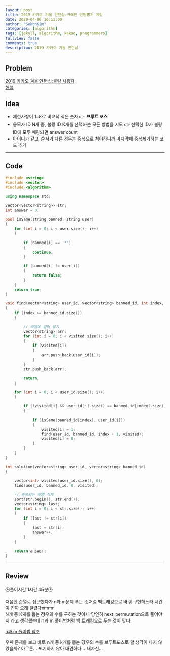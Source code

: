 ```yaml
---
layout: post
title: 2019 카카오 겨울 인턴십:크레인 인형뽑기 게임
date: 2020-04-06 16:11:00
author: "SeWonKim"
categories: [algorithm]
tags: [jekyll, algorithm, kakao, programmers]
fullview: false
comments: true
description: 2019 카카오 겨울 인턴십
---
```


## Problem

[2019 카카오 겨울 인턴십:불량 사용자](https://programmers.co.kr/learn/courses/30/lessons/64064)        
[해설](https://tech.kakao.com/2020/04/01/2019-internship-test/)




## Idea



- 제한사항이 1~8로 비교적 작은 숫자 👉 **브루트 포스**
- 응모자 ID N개 중, 불량 ID K개를 선택하는 모든 방법을 시도 👉 선택한 ID가 불량 ID에 모두 매핑되면 answer count
- 아이디가 같고, 순서가 다른 경우는 중복으로 쳐야하니까 마지막에 중복제거하는 코드 추가

---

## Code
```cpp
#include <string>
#include <vector>
#include <algorithm>

using namespace std;

vector<vector<string>> str;
int answer = 0;

bool isSame(string banned, string user)
{
    for (int i = 0; i < user.size(); i++)
    {

        if (banned[i] == '*')
        {
            continue;
        }

        if (banned[i] != user[i])
        {
            return false;
        }
    }
    return true;
}

void find(vector<string> user_id, vector<string> banned_id, int index, vector<int> visited)
{
    if (index >= banned_id.size())
    {

        // 배열에 집어 넣기
        vector<string> arr;
        for (int i = 0; i < visited.size(); i++)
        {
            if (visited[i])
            {
                arr.push_back(user_id[i]);
            }
        }
        str.push_back(arr);

        return;
    }

    for (int i = 0; i < user_id.size(); i++)
    {

        if (!visited[i] && user_id[i].size() == banned_id[index].size())
        {

            if (isSame(banned_id[index], user_id[i]))
            {
                visited[i] = 1;
                find(user_id, banned_id, index + 1, visited);
                visited[i] = 0;
            }
        }
    }
}

int solution(vector<string> user_id, vector<string> banned_id)
{

    vector<int> visited(user_id.size(), 0);
    find(user_id, banned_id, 0, visited);

    // 중복되는 배열 삭제
    sort(str.begin(), str.end());
    vector<string> last;
    for (int i = 0; i < str.size(); i++)
    {
        if (last != str[i])
        {
            last = str[i];
            answer++;
        }
    }

    return answer;
}
```
---

## Review

🕒풀이시간 1시간 45분🕒 

처음엔 순열로 접근했다가 n과 m문제 푸는 것처럼 백트래킹으로 바꿔 구현하느라 시간이 진짜 오래 걸렸다ㅠㅠㅠ      
N개 중 K개를 뽑는 경우의 수를 구하는 것이니 당연히 next_permutation으로 풀어야지 라고 생각했는데 n과 m 풀이법처럼 백 트래킹으로 푸는 것이 맞다.

[n과 m 풀이법 참조](https://sewonkimm.github.io/algorithm/2020/03/19/NM.html)



우째 문제를 보고 바로 n개 중 k개를 뽑는 경우의 수를 브루트포스로 할 생각이 나지 않았을까? 
아무튼... 포기하지 않아 대견하다... 내자신...
